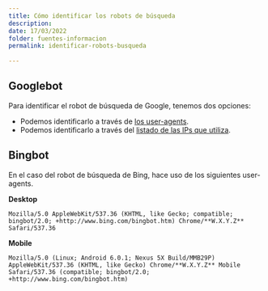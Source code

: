 ```yaml
---
title: Cómo identificar los robots de búsqueda
description: 
date: 17/03/2022
folder: fuentes-informacion
permalink: identificar-robots-busqueda
  
---
```


## Googlebot

Para identificar el robot de búsqueda de Google, tenemos dos opciones:
 
- Podemos identificarlo a través de [los user-agents](https://developers.google.com/search/docs/advanced/crawling/overview-google-crawlers?hl=es-419&visit_id=637872959116022626-2877013490&rd=1).
- Podemos identificarlo a través del [listado de las IPs que utiliza](https://developers.google.com/search/apis/ipranges/googlebot.json?hl=es-419).

## Bingbot

En el caso del robot de búsqueda de Bing, hace uso de los siguientes user-agents.

**Desktop**  
  
`Mozilla/5.0 AppleWebKit/537.36 (KHTML, like Gecko; compatible; bingbot/2.0; +http://www.bing.com/bingbot.htm) Chrome/**W.X.Y.Z** Safari/537.36`  
  
**Mobile**

`Mozilla/5.0 (Linux; Android 6.0.1; Nexus 5X Build/MMB29P) AppleWebKit/537.36 (KHTML, like Gecko) Chrome/**W.X.Y.Z** Mobile Safari/537.36 (compatible; bingbot/2.0; +http://www.bing.com/bingbot.htm)`
<!--stackedit_data:
eyJoaXN0b3J5IjpbMTg1Nzk3OTE1NV19
-->